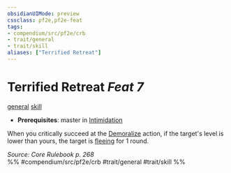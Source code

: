 ```yaml
---
obsidianUIMode: preview
cssclass: pf2e,pf2e-feat
tags:
- compendium/src/pf2e/crb
- trait/general
- trait/skill
aliases: ["Terrified Retreat"]
---
```

# Terrified Retreat  *Feat 7*  
[general](/rules/traits/general.md)  [skill](/rules/traits/skill.md)  

- **Prerequisites**: master in [Intimidation](/compendium/skills.md#Intimidation)

When you critically succeed at the [Demoralize](/rules/actions/demoralize.md) action, if the target's level is lower than yours, the target is [fleeing](/rules/conditions.md#Fleeing) for 1 round.

*Source: Core Rulebook p. 268*  
%% #compendium/src/pf2e/crb #trait/general #trait/skill %%